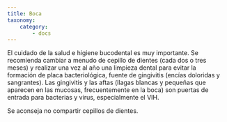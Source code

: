 ```yaml
---
title: Boca
taxonomy:
    category:
        - docs
---
```


El cuidado de la salud e higiene bucodental es muy importante. Se recomienda cambiar a menudo de cepillo de dientes (cada dos o tres meses) y realizar una vez al año una limpieza dental para evitar la formación de placa bacteriológica, fuente de gingivitis (encías doloridas y sangrantes). Las gingivitis y las aftas (llagas blancas y pequeñas que aparecen en las mucosas, frecuentemente en la boca) son puertas de entrada para bacterias y virus, especialmente el VIH.

Se aconseja no compartir cepillos de dientes.